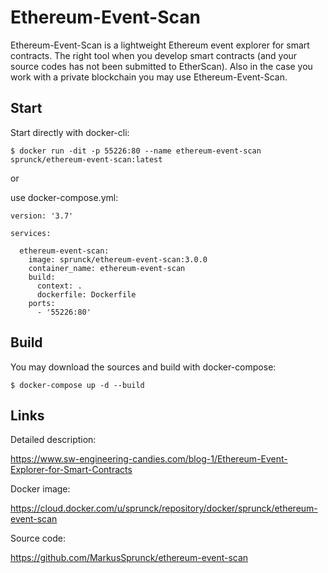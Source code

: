 # Ethereum-Event-Scan

Ethereum-Event-Scan is a lightweight Ethereum event explorer for smart contracts. 
The right tool when you develop smart contracts (and your source codes has not been
submitted to EtherScan). Also in the case you work with a private blockchain you 
may use Ethereum-Event-Scan.

## Start 

Start directly with docker-cli:

```
$ docker run -dit -p 55226:80 --name ethereum-event-scan sprunck/ethereum-event-scan:latest  
```

or 

use docker-compose.yml:

```
version: '3.7'

services:

  ethereum-event-scan:
    image: sprunck/ethereum-event-scan:3.0.0
    container_name: ethereum-event-scan
    build:
      context: .
      dockerfile: Dockerfile
    ports:
      - '55226:80'
```

## Build

You may download the sources and build with docker-compose:

```
$ docker-compose up -d --build   
```

## Links

Detailed description:

https://www.sw-engineering-candies.com/blog-1/Ethereum-Event-Explorer-for-Smart-Contracts

Docker image:

https://cloud.docker.com/u/sprunck/repository/docker/sprunck/ethereum-event-scan

Source code:

https://github.com/MarkusSprunck/ethereum-event-scan
